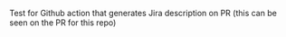 Test for Github action that generates Jira description on PR (this can be seen on the PR for this repo)
